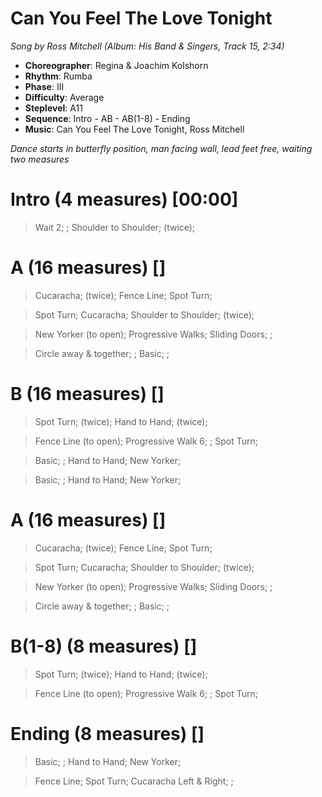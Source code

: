 # Can You Feel The Love Tonight
*Song by Ross Mitchell (Album: His Band & Singers, Track 15, 2:34)*

* **Choreographer**: Regina & Joachim Kolshorn
* **Rhythm**: Rumba
* **Phase**: III
* **Difficulty**: Average
* **Steplevel**: A11
* **Sequence**: Intro - AB - AB(1-8) - Ending
* **Music**: Can You Feel The Love Tonight, Ross Mitchell

*Dance starts in butterfly position, man facing wall, lead feet free, waiting two measures*

# Intro (4 measures) [00:00]

> Wait 2; ; Shoulder to Shoulder; (twice);

# A (16 measures) []

> Cucaracha; (twice); Fence Line; Spot Turn;

> Spot Turn; Cucaracha; Shoulder to Shoulder; (twice);

> New Yorker (to open); Progressive Walks; Sliding Doors; ;

> Circle away & together; ; Basic; ;

# B (16 measures) []

> Spot Turn; (twice); Hand to Hand; (twice);

> Fence Line (to open); Progressive Walk 6; ; Spot Turn;

> Basic; ; Hand to Hand; New Yorker;

> Basic; ; Hand to Hand; New Yorker;

# A (16 measures) []

> Cucaracha; (twice); Fence Line; Spot Turn;

> Spot Turn; Cucaracha; Shoulder to Shoulder; (twice);

> New Yorker (to open); Progressive Walks; Sliding Doors; ;

> Circle away & together; ; Basic; ;

# B(1-8) (8 measures) []

> Spot Turn; (twice); Hand to Hand; (twice);

> Fence Line (to open); Progressive Walk 6; ; Spot Turn;

# Ending (8 measures) []

> Basic; ; Hand to Hand; New Yorker;

> Fence Line; Spot Turn; Cucaracha Left & Right; ;